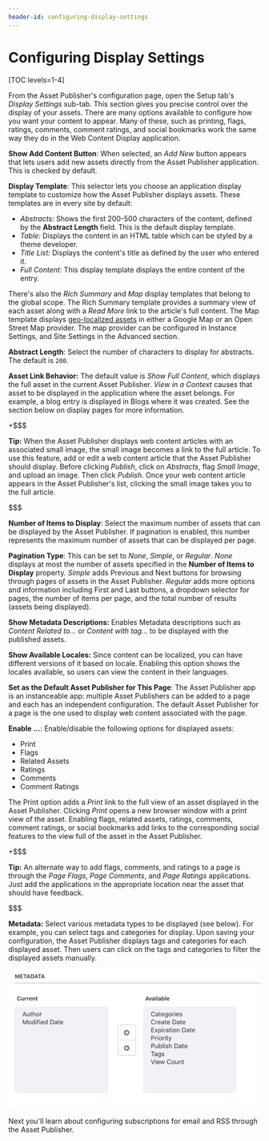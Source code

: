 ```yaml
---
header-id: configuring-display-settings
---
```


# Configuring Display Settings

[TOC levels=1-4]

From the Asset Publisher's configuration page, open the Setup tab's *Display
Settings* sub-tab. This section gives you precise control over the display of
your assets. There are many options available to configure how you want your
content to appear. Many of these, such as printing, flags, ratings, comments,
comment ratings, and social bookmarks work the same way they do in the Web
Content Display application.

**Show Add Content Button**: When selected, an *Add New* button appears that
lets users add new assets directly from the Asset Publisher application. This
is checked by default.

**Display Template**: This selector lets you choose an application display
template to customize how the Asset Publisher displays assets. These templates
are in every site by default:

- *Abstracts:* Shows the first 200-500 characters of the
  content, defined by the **Abstract Length** field. This is the default display
  template. 
- *Table:* Displays the content in an HTML table which can
  be styled by a theme developer.
- *Title List:* Displays the content's title as defined by
  the user who entered it.
- *Full Content:* This display template displays the entire content of the entry.

There's also the *Rich Summary* and *Map* display templates that belong to
the global scope. The Rich Summary template provides a summary view of each
asset along with a *Read More* link to the article's full content. The Map
template displays [geo-localized assets](/discover/portal/-/knowledge_base/7-1/geolocating-assets)
in either a Google Map or an Open Street Map provider. The map provider can
be configured in Instance Settings, and Site Settings in the Advanced
section.

**Abstract Length**: Select the number of characters to display for abstracts.
The default is `200`.

**Asset Link Behavior:** The default value is *Show Full Content*, which
displays the full asset in the current Asset Publisher. *View in a Context*
causes that asset to be displayed in the application where the asset belongs.
For example, a blog entry is displayed in Blogs where it was created. See the
section below on display pages for more information.

+$$$

**Tip:** When the Asset Publisher displays web content articles with an
associated small image, the small image becomes a link to the full article. To
use this feature, add or edit a web content article that the Asset Publisher
should display. Before clicking *Publish*, click on *Abstracts*, flag *Small
Image*, and upload an image. Then click *Publish*. Once your web content article
appears in the Asset Publisher's list, clicking the small image takes you to the
full article.

$$$

**Number of Items to Display**: Select the maximum number of assets that can be
displayed by the Asset Publisher. If pagination is enabled, this number
represents the maximum number of assets that can be displayed per page.

**Pagination Type**: This can be set to *None*, *Simple*, or *Regular*. *None*
displays at most the number of assets specified in the **Number of Items to
Display** property. *Simple* adds Previous and Next buttons for browsing through
pages of assets in the Asset Publisher. *Regular* adds more options and
information including First and Last buttons, a dropdown selector for pages,
the number of items per page, and the total number of results (assets being
displayed).

**Show Metadata Descriptions:** Enables Metadata descriptions such as
*Content Related to...* or *Content with tag...* to be displayed with the
published assets.

**Show Available Locales:** Since content can be localized, you can have
different versions of it based on locale. Enabling this option shows the locales
available, so users can view the content in their languages.

**Set as the Default Asset Publisher for This Page**: The Asset Publisher app is
an instanceable app: multiple Asset Publishers can be added to a page and each
has an independent configuration. The default Asset Publisher for a page is the
one used to display web content associated with the page.

**Enable ...**: Enable/disable the following options for displayed assets:

- Print
- Flags
- Related Assets
- Ratings
- Comments
- Comment Ratings

The Print option adds a *Print* link to the full view of an asset displayed in
the Asset Publisher. Clicking *Print* opens a new browser window with a print
view of the asset. Enabling flags, related assets, ratings, comments, comment
ratings, or social bookmarks add links to the corresponding social features to
the view full of the asset in the Asset Publisher.

+$$$

**Tip:** An alternate way to add flags, comments, and ratings to a page is
through the *Page Flags*, *Page Comments*, and *Page Ratings* applications. Just
add the applications in the appropriate location near the asset that should have
feedback.

$$$

**Metadata:** Select various metadata types to be displayed (see below). For
example, you can select tags and categories for display. Upon saving your
configuration, the Asset Publisher displays tags and categories for each
displayed asset. Then users can click on the tags and categories to filter the
displayed assets manually. 

![Figure 1: You can configure the Asset Publisher to display various kinds of metadata about the displayed assets.](../../../../images/available-metadata-fields.png)

Next you'll learn about configuring subscriptions for email and RSS through the 
Asset Publisher. 

